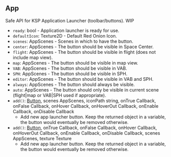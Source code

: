 ## App

Safe API for KSP Application Launcher (toolbar/buttons). WIP

- `ready`: bool - Application launcher is ready for use.
- `defaultIcon`: Texture2D - Default Red Onion Icon.
- `scenes`: AppScenes - Scenes in which to have the button.
- `center`: AppScenes - The button should be visible in Space Center.
- `flight`: AppScenes - The button should be visible in flight (does not include map view).
- `map`: AppScenes - The button should be visible in map view.
- `VAB`: AppScenes - The button should be visible in VAB.
- `SPH`: AppScenes - The button should be visible in SPH.
- `editor`: AppScenes - The button should be visible in VAB and SPH.
- `always`: AppScenes - The button should always be visible.
- `auto`: AppScenes - The button should only be visible in current scene (flight|map or VAB|SPH used if appropriate).
- `add()`: [Button](App+Button.md), scenes AppScenes, iconPath string, onTrue Callback, onFalse Callback, onHover Callback, onHoverOut Callback, onEnable Callback, onDisable Callback
  - Add new app launcher button. Keep the returned object in a variable, the button would eventually be removed otherwise.
- `add()`: [Button](App+Button.md), onTrue Callback, onFalse Callback, onHover Callback, onHoverOut Callback, onEnable Callback, onDisable Callback, scenes AppScenes, texture Texture
  - Add new app launcher button. Keep the returned object in a variable, the button would eventually be removed otherwise.
